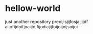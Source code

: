 # hellow-world
just another repository
preoijisjijfosjaijijdf aijofijdoifjoaijidjfijodiajijfoijoijoijsoijoi
